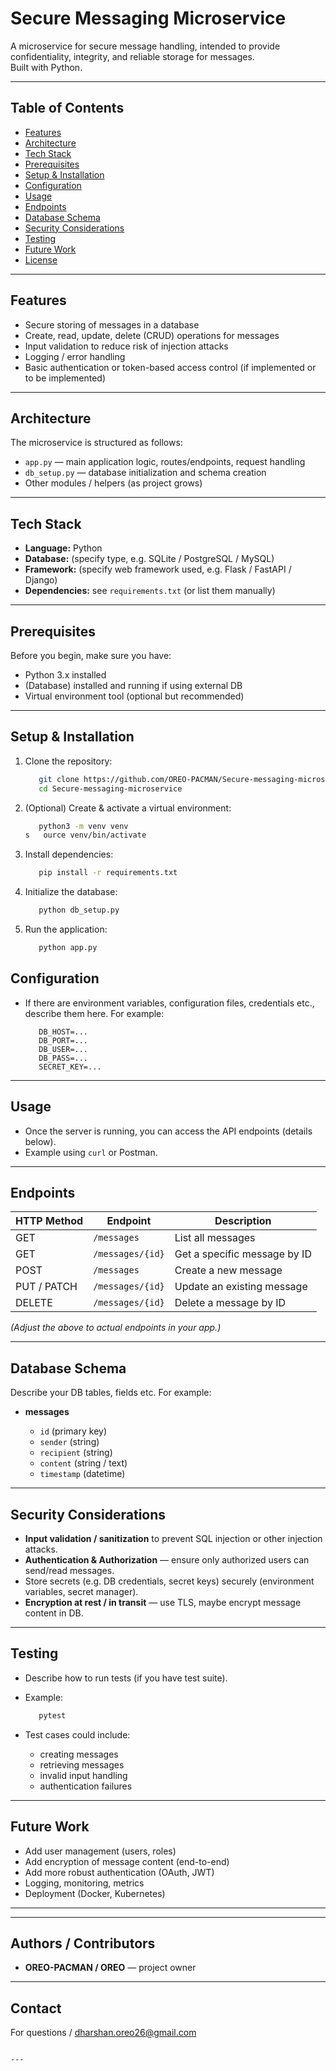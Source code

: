 # Secure Messaging Microservice

A microservice for secure message handling, intended to provide confidentiality, integrity, and reliable storage for messages.  
Built with Python.

---

## Table of Contents

- [Features](#features)  
- [Architecture](#architecture)  
- [Tech Stack](#tech-stack)  
- [Prerequisites](#prerequisites)  
- [Setup & Installation](#setup--installation)  
- [Configuration](#configuration)  
- [Usage](#usage)  
- [Endpoints](#endpoints)  
- [Database Schema](#database-schema)  
- [Security Considerations](#security-considerations)  
- [Testing](#testing)  
- [Future Work](#future-work)  
- [License](#license)  

---

## Features

- Secure storing of messages in a database  
- Create, read, update, delete (CRUD) operations for messages  
- Input validation to reduce risk of injection attacks  
- Logging / error handling  
- Basic authentication or token-based access control (if implemented or to be implemented)  

---

## Architecture

The microservice is structured as follows:

- `app.py` — main application logic, routes/endpoints, request handling  
- `db_setup.py` — database initialization and schema creation  
- Other modules / helpers (as project grows)  

---

## Tech Stack

- **Language:** Python  
- **Database:** (specify type, e.g. SQLite / PostgreSQL / MySQL)  
- **Framework:** (specify web framework used, e.g. Flask / FastAPI / Django)  
- **Dependencies:** see `requirements.txt` (or list them manually)  

---

## Prerequisites

Before you begin, make sure you have:

- Python 3.x installed  
- (Database) installed and running if using external DB  
- Virtual environment tool (optional but recommended)  

---

## Setup & Installation

1. Clone the repository:  
   ```bash
      git clone https://github.com/OREO-PACMAN/Secure-messaging-microservice.git
      cd Secure-messaging-microservice
   ```

2. (Optional) Create & activate a virtual environment:

   ```bash
      python3 -m venv venv
   s   ource venv/bin/activate
   ```

3. Install dependencies:

   ```bash
      pip install -r requirements.txt
   ```
   
4. Initialize the database:

   ```bash
      python db_setup.py
   ```

5. Run the application:

   ```bash
      python app.py
   ```
   
## Configuration

* If there are environment variables, configuration files, credentials etc., describe them here.
  For example:

  ```
     DB_HOST=...
     DB_PORT=...
     DB_USER=...
     DB_PASS=...
     SECRET_KEY=...
  ```

---

## Usage

* Once the server is running, you can access the API endpoints (details below).
* Example using `curl` or Postman.

---

## Endpoints

| HTTP Method | Endpoint         | Description                  |
| ----------- | ---------------- | ---------------------------- |
| GET         | `/messages`      | List all messages            |
| GET         | `/messages/{id}` | Get a specific message by ID |
| POST        | `/messages`      | Create a new message         |
| PUT / PATCH | `/messages/{id}` | Update an existing message   |
| DELETE      | `/messages/{id}` | Delete a message by ID       |

*(Adjust the above to actual endpoints in your app.)*

---

## Database Schema

Describe your DB tables, fields etc. For example:

* **messages**

  * `id` (primary key)
  * `sender` (string)
  * `recipient` (string)
  * `content` (string / text)
  * `timestamp` (datetime)

---

## Security Considerations

* **Input validation / sanitization** to prevent SQL injection or other injection attacks.
* **Authentication & Authorization** — ensure only authorized users can send/read messages.
* Store secrets (e.g. DB credentials, secret keys) securely (environment variables, secret manager).
* **Encryption at rest / in transit** — use TLS, maybe encrypt message content in DB.

---

## Testing

* Describe how to run tests (if you have test suite).

* Example:

  ```bash
     pytest
  ```

* Test cases could include:

  * creating messages
  * retrieving messages
  * invalid input handling
  * authentication failures

---

## Future Work

* Add user management (users, roles)
* Add encryption of message content (end-to-end)
* Add more robust authentication (OAuth, JWT)
* Logging, monitoring, metrics
* Deployment (Docker, Kubernetes)

---

---

## Authors / Contributors

* **OREO-PACMAN / OREO** — project owner 

---

## Contact

For questions / dharshan.oreo26@gmail.com

```

---

